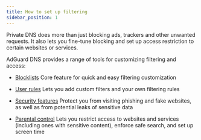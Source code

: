 ```yaml
---
title: How to set up filtering
sidebar_position: 1
---
```


Private DNS does more than just blocking ads, trackers and other unwanted requests. It also lets you fine-tune blocking and set up access restriction to certain websites or services.

AdGuard DNS provides a range of tools for customizing filtering and access:

- [Blocklists](/private-dns/setting-up-filtering/blocklists.md)
  Core feature for quick and easy filtering customization

- [User rules](/private-dns/setting-up-filtering/user-rules.md)
  Lets you add custom filters and your own filtering rules

- [Security features](/private-dns/setting-up-filtering/security-features.md)
  Protect you from visiting phishing and fake websites, as well as from potential leaks of sensitive data

- [Parental control](/private-dns/setting-up-filtering/parental-control.md)
  Lets you restrict access to websites and services (including ones with sensitive content), enforce safe search, and set up screen time

